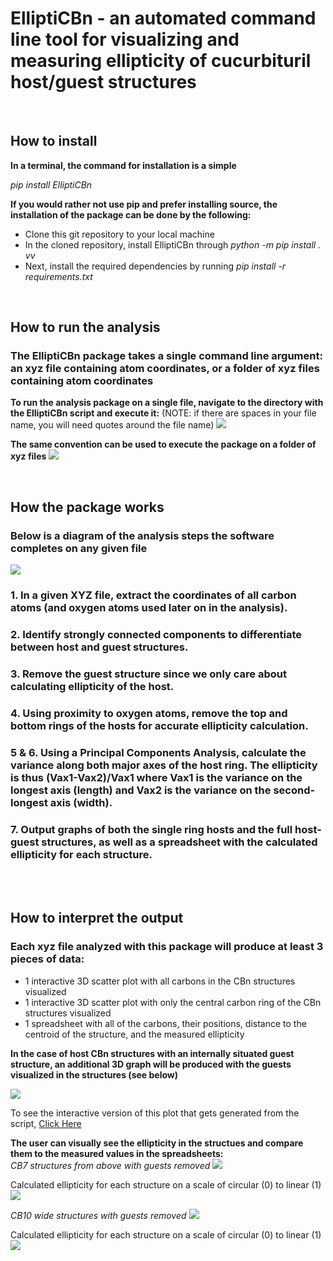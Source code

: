 # ElliptiCBn - an automated command line tool for visualizing and measuring ellipticity of cucurbituril host/guest structures

<br />


## How to install
**In a terminal, the command for installation is a simple**

_pip install ElliptiCBn_

**If you would rather not use pip and prefer installing source, the installation of the package can be done by the following:**
* Clone this git repository to your local machine
* In the cloned repository, install ElliptiCBn through _python -m pip install . vv_ 
* Next, install the required dependencies by running _pip install -r requirements.txt_

<br />

## How to run the analysis
### The ElliptiCBn package takes a single command line argument: an xyz file containing atom coordinates, or a folder of xyz files containing atom coordinates

**To run the analysis package on a single file, navigate to the directory with the ElliptiCBn script and execute it:**
(NOTE: if there are spaces in your file name, you will need quotes around the file name)
![](https://github.com/harmslab/ElliptiCBn/raw/main/images/single_file.png)


**The same convention can be used to execute the package on a folder of xyz files**
![](https://github.com/harmslab/ElliptiCBn/raw/main/images/folder_test.png)
    
<br />

## How the package works
### Below is a diagram of the analysis steps the software completes on any given file
![](https://github.com/harmslab/ElliptiCBn/raw/main/images/pipeline_image.svg)

### 1. In a given XYZ file, extract the coordinates of all carbon atoms (and oxygen atoms used later on in the analysis).
### 2. Identify strongly connected components to differentiate between host and guest structures.
### 3. Remove the guest structure since we only care about calculating ellipticity of the host.
### 4. Using proximity to oxygen atoms, remove the top and bottom rings of the hosts for accurate ellipticity calculation.
### 5 & 6. Using a Principal Components Analysis, calculate the variance along both major axes of the host ring. The ellipticity is thus (Vax1-Vax2)/Vax1 where Vax1 is the variance on the longest axis (length) and Vax2 is the variance on the second-longest axis (width). 
### 7. Output graphs of both the single ring hosts and the full host-guest structures, as well as a spreadsheet with the calculated ellipticity for each structure.

<br />
<br />

## How to interpret the output

### Each xyz file analyzed with this package will produce at least 3 pieces of data: 
* 1 interactive 3D scatter plot with all carbons in the CBn structures visualized 
* 1 interactive 3D scatter plot with only the central carbon ring of the CBn structures visualized
* 1 spreadsheet with all of the carbons, their positions, distance to the centroid of the structure, and the measured ellipticity

**In the case of host CBn structures with an internally situated guest structure, an additional 3D graph will be produced with the guests visualized in the structures (see below)**

![](https://github.com/harmslab/ElliptiCBn/raw/main/images/testing_cbn_interactive.png)

To see the interactive version of this plot that gets generated from the script, [Click Here](https://plotly.com/~Mshavlik/63/)

**The user can visually see the ellipticity in the structues and compare them to the measured values in the spreadsheets:**                 
_CB7 structures from above with guests removed_
![](https://github.com/harmslab/ElliptiCBn/raw/main/images/CB7_circular.png)

Calculated ellipticity for each structure on a scale of circular (0) to linear (1)  
![](https://github.com/harmslab/ElliptiCBn/raw/main/images/circular_ellipticity.png)


_CB10 wide structures with guests removed_
![](https://github.com/harmslab/ElliptiCBn/raw/main/images/ellipsoid_example.png)

Calculated ellipticity for each structure on a scale of circular (0) to linear (1)  
![](https://github.com/harmslab/ElliptiCBn/raw/main/images/ellipse_ellipticity.png)


